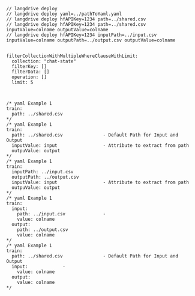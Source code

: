     // langdrive deploy 
    // langdrive deploy yaml=../pathToYaml.yaml
    // langdrive deploy hfAPIKey=1234 path=../shared.csv
    // langdrive deploy hfAPIKey=1234 path=../shared.csv inputValue=colname outputValue=colname 
    // langdrive deploy hfAPIKey=1234 inputPath=../input.csv inputValue=colname outputPath=../output.csv outputValue=colname 


    filterCollectionWithMultipleWhereClauseWithLimit:
      collection: "chat-state"
      filterKey: []
      filterData: []
      operation: []
      limit: 5

      

    /* yaml Example 1
    train:
      path: ../shared.csv
    */
    /* yaml Example 1
    train:
      path: ../shared.csv               - Default Path for Input and Output 
      inputValue: input                 - Attribute to extract from path
      outpuValue: output 
    */
    /* yaml Example 1
    train: 
      inputPath: ../input.csv
      outputPath: ../output.csv
      inputValue: input                 - Attribute to extract from path
      outpuValue: output 
    */
    /* yaml Example 1
    train:
      input: 
        path: ../input.csv              - 
        value: colname
      output:
        path: ../output.csv
        value: colname
    */
    /* yaml Example 1
    train:
      path: ../shared.csv               - Default Path for Input and Output
      input:             - 
        value: colname
      output:
        value: colname
    */